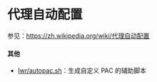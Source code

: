 # 代理自动配置

参见：<https://zh.wikipedia.org/wiki/代理自动配置>

#### 其他

- [lwr/autopac.sh](https://gist.github.com/lwr/9719111)：生成自定义 PAC 的辅助脚本
